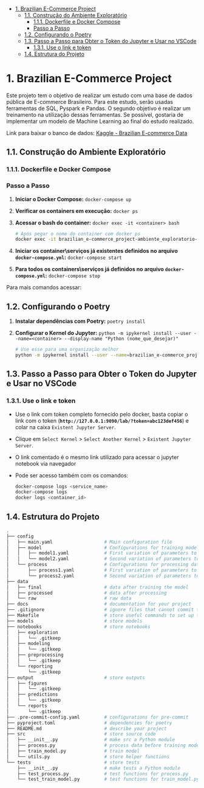 
- [1. Brazilian E-Commerce Project](#1-brazilian-e-commerce-project)
  - [1.1. Construção do Ambiente Exploratório](#11-construção-do-ambiente-exploratório)
    - [1.1.1. Dockerfile e Docker Compose](#111-dockerfile-e-docker-compose)
    - [Passo a Passo](#passo-a-passo)
  - [1.2. Configurando o Poetry](#12-configurando-o-poetry)
  - [1.3. Passo a Passo para Obter o Token do Jupyter e Usar no VSCode](#13-passo-a-passo-para-obter-o-token-do-jupyter-e-usar-no-vscode)
    - [1.3.1. Use o link e token](#131-use-o-link-e-token)
  - [1.4. Estrutura do Projeto](#14-estrutura-do-projeto)

# 1. Brazilian E-Commerce Project

Este projeto tem o objetivo de realizar um estudo com uma base de dados pública de E-commerce Brasileiro. Para este estudo, serão usadas ferramentas de SQL, Pyspark e Pandas. O segundo objetivo é realizar um treinamento na utilização dessas ferramentas. Se possível, gostaria de implementar um modelo de Machine Learning ao final do estudo realizado.

Link para baixar o banco de dados: [Kaggle - Brazilian E-commerce Data](https://www.kaggle.com/datasets/olistbr/brazilian-ecommerce/data)

## 1.1. Construção do Ambiente Exploratório

### 1.1.1. Dockerfile e Docker Compose

### Passo a Passo

1. **Iniciar o Docker Compose:** `docker-compose up`
2. **Verificar os containers em execução:** `docker ps`
3. **Acessar o bash do container:** `docker exec -it <container> bash`

    ```bash
    # Após pegar o nome do container com docker ps
    docker exec -it brazilian_e-commerce_project-ambiente_exploratorio-1 bash
    ```

4. **Iniciar os container\serviços já existentes definidos no arquivo `docker-compose.yml`:** `docker-compose start`
5. **Para todos os containers\serviços já definidos no arquivo `docker-compose.yml`:** `docker-compose stop`

Para mais comandos acessar: 

## 1.2. Configurando o Poetry

1. **Instalar dependências com Poetry:** `poetry install`
2. **Configurar o Kernel do Jupyter:** ```python -m ipykernel install --user --name=<container> --display-name "Python (nome_que_desejar)"```

    ```bash
    # Use esse para uma organização melhor
    python -m ipykernel install --user --name=brazilian_e-commerce_project-ambiente_exploratorio-1 --display-name "ambiente_brazilian"
    ```

## 1.3. Passo a Passo para Obter o Token do Jupyter e Usar no VSCode

### 1.3.1. Use o link e token

- Use o link com token completo fornecido pelo docker, basta copiar o link com o token (**`http://127.0.0.1:9090/lab/?token=abc123def456`**) e colar na caixa `Existent Jupyter Server`.

- Clique em `Select Kernel` > `Select Another Kernel` > `Existent Jupyter Server`.

- O link comentado é o mesmo link utilizado para acessar o jupyter notebook via navegador

- Pode ser acesso também com os comandos:
  
    ```bash
    docker-compose logs <service_name>
    docker-compose logs
    docker logs <container_id>
    ```

## 1.4. Estrutura do Projeto

```bash
.
├── config                      
│   ├── main.yaml                   # Main configuration file
│   ├── model                       # Configurations for training model
│   │   ├── model1.yaml             # First variation of parameters to train model
│   │   └── model2.yaml             # Second variation of parameters to train model
│   └── process                     # Configurations for processing data
│       ├── process1.yaml           # First variation of parameters to process data
│       └── process2.yaml           # Second variation of parameters to process data
├── data            
│   ├── final                       # data after training the model
│   ├── processed                   # data after processing
│   └── raw                         # raw data
├── docs                            # documentation for your project
├── .gitignore                      # ignore files that cannot commit to Git
├── Makefile                        # store useful commands to set up the environment
├── models                          # store models
├── notebooks                       # store notebooks
│   ├── exploration
│   │   └── .gitkeep
│   ├── modeling
│   │   └── .gitkeep
│   ├── preprocessing
│   │   └── .gitkeep
│   └── reporting
│       └── .gitkeep
├── output                          # store outputs
│   ├── figures
│   │   └── .gitkeep
│   ├── predictions
│   │   └── .gitkeep
│   └── reports
│       └── .gitkeep
├── .pre-commit-config.yaml         # configurations for pre-commit
├── pyproject.toml                  # dependencies for poetry
├── README.md                       # describe your project
├── src                             # store source code
│   ├── __init__.py                 # make src a Python module 
│   ├── process.py                  # process data before training model
│   ├── train_model.py              # train model
│   └── utils.py                    # store helper functions
└── tests                           # store tests
    ├── __init__.py                 # make tests a Python module 
    ├── test_process.py             # test functions for process.py
    └── test_train_model.py         # test functions for train_model.py
```